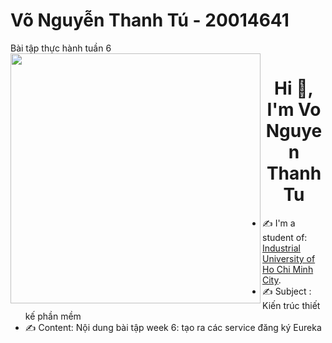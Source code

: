 # Võ Nguyễn Thanh Tú - 20014641 
Bài tập thực hành tuần 6
<img align="left" width="400" src="https://github.githubassets.com/images/modules/profile/profile-first-repo.svg">
<h1 align="center">Hi 👋, I'm Vo Nguyen Thanh Tu</h1>

- ✍ I'm a student of: [Industrial University of Ho Chi Minh City](https://iuh.edu.vn/).
- ✍ Subject : Kiến trúc thiết kế phần mềm
- ✍ Content: Nội dung bài tập week 6: tạo ra các service đăng ký Eureka
<br />



